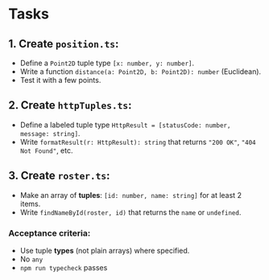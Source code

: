 # Tasks

## 1. Create `position.ts`:

- Define a `Point2D` tuple type `[x: number, y: number]`.
- Write a function `distance(a: Point2D, b: Point2D): number` (Euclidean).
- Test it with a few points.

## 2. Create `httpTuples.ts`:

- Define a labeled tuple type `HttpResult = [statusCode: number, message: string]`.
- Write `formatResult(r: HttpResult): string` that returns `"200 OK"`, `"404 Not Found"`, etc.

## 3. Create `roster.ts`:

- Make an array of **tuples**: `[id: number, name: string]` for at least 2 items.
- Write `findNameById(roster, id)` that returns the `name` or `undefined`.

### Acceptance criteria:

- Use tuple **types** (not plain arrays) where specified.
- No `any`
- `npm run typecheck` passes
